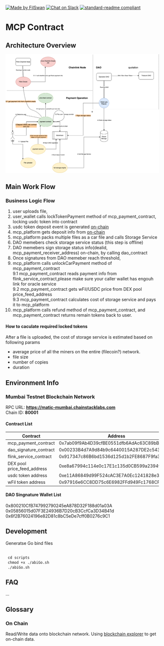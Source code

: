 [![Made by FilSwan](https://img.shields.io/badge/made%20by-FilSwan-green.svg)](https://www.filswan.com/)
[![Chat on Slack](https://img.shields.io/badge/slack-filswan.slack.com-green.svg)](https://filswan.slack.com)
[![standard-readme compliant](https://img.shields.io/badge/readme%20style-standard-brightgreen.svg)](https://github.com/RichardLitt/standard-readme)

# MCP Contract


## Architecture Overview

![Architecture Overview!](./docs/image/architecture.png "Contract Architecture Overview")


## Main Work Flow

### Business Logic Flow

1. user uploads file, 
2. user_wallet calls lockTokenPayment method of mcp_payment_contract, locking usdc token into contract
3. usdc token deposit event is generated [on-chain](#On-Chain)
4. mcp_platform gets deposit info from [on-chain](#On-Chain)
5. mcp_platform packs multiple files as a car file and calls Storage Service
6. DAO memebers check storage service status (this step is offline)
7. DAO memebers sign storage status info(dealid, mcp_payment_receiver_address) on-chain, by calling dao_contract
8. Once signatures from DAO memeber reach threshold, 
9. mcp_platform calls unlockCarPayment method of mcp_payment_contract  
9.1 mcp_payment_contract reads payment info from flink_service_contract,please make sure your caller wallet has engouh link for oracle service    
9.2 mcp_payment_contract gets wFil/USDC price from DEX pool price_feed_address   
9.3 mcp_payment_contract calculates cost of storage service and pays it to mcp_platform    
1.  mcp_platform calls refund method of mcp_payment_contract, and mcp_payment_contract returns remain tokens back to user.  




#### How to caculate required locked tokens
After a file is uploaded, the cost of storage service is estimated based on following params   
   - average price of all the miners on the entire (filecoin?) network.  
   - file size  
   - number of copies
   - duration  


## Environment Info

### Mumbai Testnet Blockchain Network
RPC URL: **https://matic-mumbai.chainstacklabs.com**      
Chain ID: **80001**
#### Contract List
|Contract   |  Address |
|---|---|
| mcp_payment_contract  | 0x7ab09f9Ab4D39cfBE0551dfb6AdAc63C89bB955b  |
| dao_signature_contract  | 0x00233B4d7A9d84b9c6440015A287DE2c5436F5D3  |
| flink_service_contract  | 0x917347c86B6bd1536d125d1b2FE8687F9fa3091F  |
| DEX pool price_feed_address  | 0xe8a67994c114e0c17E1c135d0CB599a2394f1505  |
| usdc token address  | 0xe11A86849d99F524cAC3E7A0Ec1241828e332C62  |
| wFil token address  | 0x97916e6CC8DD75c6E6982FFd949Fc1768CF8c055  |

#### DAO Singnature Wallet List
0x800210CfB747992790245eA878D32F188d01a03A  
0x05856015d07F3E24936B7D20cB3CcfCa3D34B41d  
0x6f2B76024196e82D81c8bC5eDe7cff0B0276c9C1

## Development
Generatse Go bind files
```

 cd scripts 
 chmod +x ./abiGo.sh
 ./abiGo.sh
```
## FAQ
...

## Glossary
### On Chain
Read/Write data onto blockchain network. Using [blockchain explorer](https://mumbai.polygonscan.com/) to get on-chain data.
